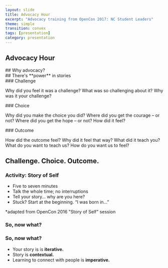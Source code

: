 ```yaml
---
layout: slide
title: Advocacy Hour
excerpt: "Advocacy training from OpenCon 2017: NC Student Leaders"
theme: simple
transition: convex
tags: [presentation]
category: presentation
---
```

<section data-markdown>

# Advocacy Hour


</section>

<section data-markdown>
## Why advocacy?

</section>

<section data-markdown>
## There's **power** in stories

</section>

<section data-markdown>
### Challenge

Why did you feel it was a challenge? What was so challenging about it? Why was it your challenge?

</section>

<section data-markdown>
### Choice

Why did you make the choice you did? Where did you get the courage – or not? Where did you get the hope – or not? How did it feel?

</section>

<section data-markdown>
### Outcome

How did the outcome feel? Why did it feel that way? What did it teach you? What do you want to teach us? How do you want us to feel?

</section>

<section data-markdown>

## Challenge. Choice. Outcome. 

</section> 

<section data-markdown>

### Activity: Story of Self

* Five to seven minutes
* Talk the whole time; no interruptions
* Tell your story… why are you here?
* Stuck? Start at the beginning.  “I was born in…”

*adapted from OpenCon 2016 "Story of Self" session

</section>

<section data-markdown> 

### So, now what?

</Section>

<section data-markdown> 

### So, now what?

* Your story is is **iterative.** 
* Story is **contextual.** 
* Learning to connect with people is **imperative.** 

</section>  

